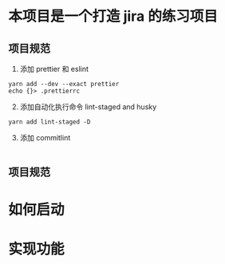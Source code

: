 # 本项目是一个打造 jira 的练习项目

## 项目规范

1. 添加 prettier 和 eslint

```shell
yarn add --dev --exact prettier
echo {}> .prettierrc
```

2. 添加自动化执行命令 lint-staged and husky

```shell
yarn add lint-staged -D
```

3. 添加 commitlint

```shell

```

## 项目规范

# 如何启动

# 实现功能
